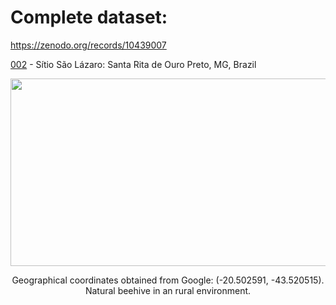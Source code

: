 # Complete dataset:

https://zenodo.org/records/10439007

[002](https://drive.google.com/drive/folders/1TG11A1j__ldhB1i6AFrAUCRDsM3_Np0O?usp=sharing) - Sítio São Lázaro: Santa Rita de Ouro Preto, MG, Brazil
<p align="center">
  <img width="600" height="300" src="https://github.com/Rodolfoloc/Native-bees/assets/81366236/235e1893-b608-4072-bdc0-b3c1a38d0aaf">
  <div align="center">Geographical coordinates obtained from Google: (-20.502591, -43.520515).</div>
  <div align="center">Natural beehive in an rural environment.</div>
</p>
